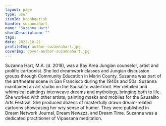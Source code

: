 ```yaml
---
layout: page
type: user
itemId: bcphbqerish
handle: suzannahart
name: "Suzanna Hart"
shortDescription: ""
tags:
date: 2022-10-21
profileImg: author-suzannahart.jpg
coverImg: cover-author-suzannahart.jpg
---
```


Suzanna Hart, M.A. (d. 2018), was a Bay Area Jungian counselor, artist and prolific cartoonist. She led dreamwork classes and Jungian discussion groups through Community Education in Marin County. Suzanna was part of the art/theater scene in San Francisco during the 1940s and 50s. Suzanna maintained an art studio on the Sausalito waterfront. Her detailed and whimsical paintings interweave dreams and mythology, bringing both to life. She worked with other artists, painting masks and mobiles for the Sausalito Arts Festival. She produced dozens of masterfully drawn dream-related cartoons showcasing her wry sense of humor. They were published in Dream Network Journal, Dream Newzzz, and Dream Time. Suzanna was a dedicated practitioner of Vipassana meditation.
